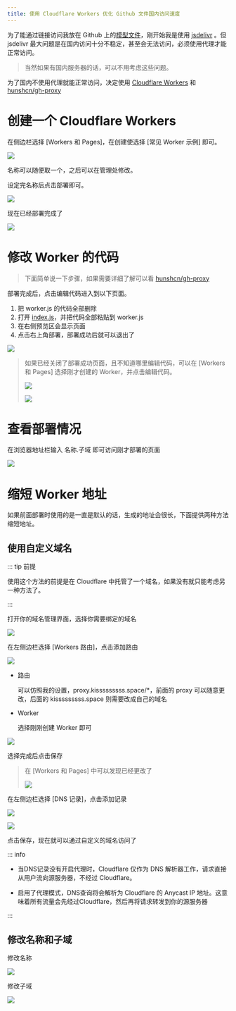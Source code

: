 ```yaml
---
title: 使用 Cloudflare Workers 优化 Github 文件国内访问速度
---
```


为了能通过链接访问我放在 Github 上的[模型文件](https://github.com/kisssssssss/model)，刚开始我是使用 [jsdelivr](https://www.jsdelivr.com/) 。但 jsdelivr 最大问题是在国内访问十分不稳定，甚至会无法访问，必须使用代理才能正常访问。

> 当然如果有国内服务器的话，可以不用考虑这些问题。

为了国内不使用代理就能正常访问，决定使用 [Cloudflare Workers](https://workers.cloudflare.com) 和 [hunshcn/gh-proxy](https://github.com/hunshcn/gh-proxy)

# 创建一个 Cloudflare Workers

在侧边栏选择 [Workers 和 Pages]，在创建使选择 [常见 Worker 示例] 即可。

![](https://model.kisssssssss.space/https://raw.githubusercontent.com/kisssssssss/IMG/main/docs/服务器/20.png)

名称可以随便取一个，之后可以在管理处修改。

设定完名称后点击部署即可。

![](https://model.kisssssssss.space/https://raw.githubusercontent.com/kisssssssss/IMG/main/docs/服务器/21.png)

现在已经部署完成了

![](https://model.kisssssssss.space/https://raw.githubusercontent.com/kisssssssss/IMG/main/docs/服务器/22.png)

# 修改 Worker 的代码

> 下面简单说一下步骤，如果需要详细了解可以看 [hunshcn/gh-proxy](https://github.com/hunshcn/gh-proxy)

部署完成后，点击编辑代码进入到以下页面。

1. 把 worker.js 的代码全部删除
2. 打开 [index.js](https://cdn.jsdelivr.net/gh/hunshcn/gh-proxy@master/index.js)，并把代码全部粘贴到 worker.js
3. 在右侧预览区会显示页面
4. 点击右上角部署，部署成功后就可以退出了

![](https://model.kisssssssss.space/https://raw.githubusercontent.com/kisssssssss/IMG/main/docs/服务器/25.png)

> 如果已经关闭了部署成功页面，且不知道哪里编辑代码，可以在 [Workers 和 Pages] 选择刚才创建的 Worker，并点击编辑代码。
> 
>![](https://model.kisssssssss.space/https://raw.githubusercontent.com/kisssssssss/IMG/main/docs/服务器/23.png)
> 
> ![](https://model.kisssssssss.space/https://raw.githubusercontent.com/kisssssssss/IMG/main/docs/服务器/24.png)

# 查看部署情况

在浏览器地址栏输入 名称.子域 即可访问刚才部署的页面

![](https://model.kisssssssss.space/https://raw.githubusercontent.com/kisssssssss/IMG/main/docs/服务器/26.png)

# 缩短 Worker 地址

如果前面部署时使用的是一直是默认的话，生成的地址会很长，下面提供两种方法缩短地址。

## 使用自定义域名

::: tip 前提

使用这个方法的前提是在 Cloudflare 中托管了一个域名，如果没有就只能考虑另一种方法了。

:::

打开你的域名管理界面，选择你需要绑定的域名

![](https://model.kisssssssss.space/https://raw.githubusercontent.com/kisssssssss/IMG/main/docs/服务器/28.png)

在左侧边栏选择 [Workers 路由]，点击添加路由

![](https://model.kisssssssss.space/https://raw.githubusercontent.com/kisssssssss/IMG/main/docs/服务器/27.png)

- 路由

  可以仿照我的设置，proxy.kisssssssss.space/\*，前面的 proxy 可以随意更改，后面的 kisssssssss.space 则需要改成自己的域名

- Worker

  选择刚刚创建 Worker 即可

![](https://model.kisssssssss.space/https://raw.githubusercontent.com/kisssssssss/IMG/main/docs/服务器/29.png)

选择完成后点击保存

> 在 [Workers 和 Pages] 中可以发现已经更改了
>
> ![](https://model.kisssssssss.space/https://raw.githubusercontent.com/kisssssssss/IMG/main/docs/服务器/30.png)

在左侧边栏选择 [DNS 记录]，点击添加记录

![](https://model.kisssssssss.space/https://raw.githubusercontent.com/kisssssssss/IMG/main/docs/服务器/31.png)

![](https://model.kisssssssss.space/https://raw.githubusercontent.com/kisssssssss/IMG/main/docs/服务器/32.png)

点击保存，现在就可以通过自定义的域名访问了

::: info

- 当DNS记录没有开启代理时，Cloudflare 仅作为 DNS 解析器工作，请求直接从用户流向源服务器，不经过 Cloudflare。

- 启用了代理模式，DNS查询将会解析为 Cloudflare 的 Anycast IP 地址。这意味着所有流量会先经过Cloudflare，然后再将请求转发到你的源服务器

:::

## 修改名称和子域

修改名称

![](https://model.kisssssssss.space/https://raw.githubusercontent.com/kisssssssss/IMG/main/docs/服务器/33.png)

修改子域

![](https://model.kisssssssss.space/https://raw.githubusercontent.com/kisssssssss/IMG/main/docs/服务器/34.png)
